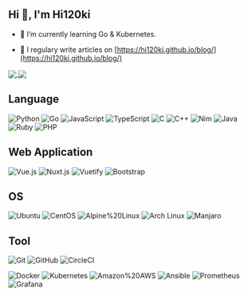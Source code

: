 ## Hi 👋, I'm Hi120ki

- 🌱 I’m currently learning Go & Kubernetes.

- 📝 I regulary write articles on [https://hi120ki.github.io/blog/](https://hi120ki.github.io/blog/)

<a href="https://github.com/anuraghazra/github-readme-stats">
  <img align="center" src="https://github-readme-stats.vercel.app/api?username=hi120ki&show_icons=true&theme=dark" />
</a>
<a href="https://github.com/anuraghazra/github-readme-stats">
  <img align="center" src="https://github-readme-stats.vercel.app/api/top-langs/?username=hi120ki&hide=css,html&theme=dark&layout=compact" />
</a>

## Language

![Python](https://img.shields.io/badge/-Python-black?logo=Python)
![Go](https://img.shields.io/badge/-Go-black?logo=Go)
![JavaScript](https://img.shields.io/badge/-JavaScript-black?logo=JavaScript)
![TypeScript](https://img.shields.io/badge/-TypeScript-black?logo=TypeScript)
![C](https://img.shields.io/badge/-C-black?logo=C)
![C++](https://img.shields.io/badge/-C++-black?logo=C%2B%2B)
![Nim](https://img.shields.io/badge/-Nim-black?logo=Nim)
![Java](https://img.shields.io/badge/-Java-black?logo=Java)
![Ruby](https://img.shields.io/badge/-Ruby-black?logo=Ruby)
![PHP](https://img.shields.io/badge/-PHP-black?logo=PHP)

## Web Application

![Vue.js](https://img.shields.io/badge/-Vue.js-black?logo=Vue.js)
![Nuxt.js](https://img.shields.io/badge/-Nuxt.js-black?logo=Nuxt.js)
![Vuetify](https://img.shields.io/badge/-Vuetify-black?logo=Vuetify)
![Bootstrap](https://img.shields.io/badge/-Bootstrap-black?logo=bootstrap)

## OS

![Ubuntu](https://img.shields.io/badge/-Ubuntu-black?logo=Ubuntu)
![CentOS](https://img.shields.io/badge/-CentOS-black?logo=CentOS)
![Alpine%20Linux](https://img.shields.io/badge/-Alpine%20Linux-black?logo=Alpine%20Linux)
![Arch Linux](https://img.shields.io/badge/-Arch%20Linux-black?logo=Arch%20Linux)
![Manjaro](https://img.shields.io/badge/-Manjaro-black?logo=Manjaro)

## Tool

![Git](https://img.shields.io/badge/-Git-black?logo=Git)
![GitHub](https://img.shields.io/badge/-GitHub-black?logo=GitHub)
![CircleCI](https://img.shields.io/badge/-CircleCI-black?logo=CircleCI)

![Docker](https://img.shields.io/badge/-Docker-black?logo=Docker)
![Kubernetes](https://img.shields.io/badge/-Kubernetes-black?logo=Kubernetes)
![Amazon%20AWS](https://img.shields.io/badge/Amazon%20AWS-black?logo=Amazon%20AWS)
![Ansible](https://img.shields.io/badge/-Ansible-black?logo=Ansible)
![Prometheus](https://img.shields.io/badge/-Prometheus-black?logo=Prometheus)
![Grafana](https://img.shields.io/badge/-Grafana-black?logo=Grafana)
